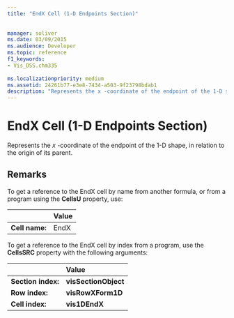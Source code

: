 ```yaml
---
title: "EndX Cell (1-D Endpoints Section)"
 
 
manager: soliver
ms.date: 03/09/2015
ms.audience: Developer
ms.topic: reference
f1_keywords:
- Vis_DSS.chm335
 
ms.localizationpriority: medium
ms.assetid: 24261b77-e3e8-7434-a503-9f23798bdab1
description: "Represents the x -coordinate of the endpoint of the 1-D shape, in relation to the origin of its parent."
---
```


# EndX Cell (1-D Endpoints Section)

Represents the  *x*  -coordinate of the endpoint of the 1-D shape, in relation to the origin of its parent. 
  
## Remarks

To get a reference to the EndX cell by name from another formula, or from a program using the **CellsU** property, use: 
  
||Value |
|:-----|:-----|
| **Cell name:**  <br/> | EndX  <br/> |
   
To get a reference to the EndX cell by index from a program, use the **CellsSRC** property with the following arguments: 
  
||Value |
|:-----|:-----|
| **Section index:**  <br/> |**visSectionObject** <br/> |
| **Row index:**  <br/> |**visRowXForm1D** <br/> |
| **Cell index:**  <br/> |**vis1DEndX** <br/> |
   


